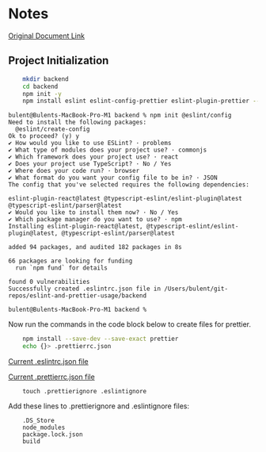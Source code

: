 # Notes

[Original Document Link](https://dev.to/andrewbaisden/how-to-use-eslint-and-prettier-for-code-analysis-and-formatting-1b4g)

## Project Initialization

```bash
    mkdir backend
    cd backend
    npm init -y
    npm install eslint eslint-config-prettier eslint-plugin-prettier --save-dev
```

```console
bulent@Bulents-MacBook-Pro-M1 backend % npm init @eslint/config
Need to install the following packages:
  @eslint/create-config
Ok to proceed? (y) y
✔ How would you like to use ESLint? · problems
✔ What type of modules does your project use? · commonjs
✔ Which framework does your project use? · react
✔ Does your project use TypeScript? · No / Yes
✔ Where does your code run? · browser
✔ What format do you want your config file to be in? · JSON
The config that you've selected requires the following dependencies:

eslint-plugin-react@latest @typescript-eslint/eslint-plugin@latest @typescript-eslint/parser@latest
✔ Would you like to install them now? · No / Yes
✔ Which package manager do you want to use? · npm
Installing eslint-plugin-react@latest, @typescript-eslint/eslint-plugin@latest, @typescript-eslint/parser@latest

added 94 packages, and audited 182 packages in 8s

66 packages are looking for funding
  run `npm fund` for details

found 0 vulnerabilities
Successfully created .eslintrc.json file in /Users/bulent/git-repos/eslint-and-prettier-usage/backend

bulent@Bulents-MacBook-Pro-M1 backend % 
```

Now run the commands in the code block below to create files for prettier.

```bash
    npm install --save-dev --save-exact prettier
    echo {}> .prettierrc.json
```

[Current .eslintrc.json file](.eslintrc.json)

[Current .prettierrc.json file](.prettierrc.json)

```shell
    touch .prettierignore .eslintignore
```

Add these lines to .prettierignore and .eslintignore files:

```shell
    .DS_Store
    node_modules
    package.lock.json
    build
```
